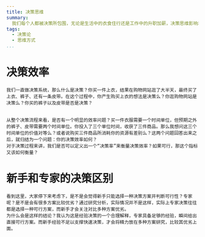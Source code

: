 ```yaml
---
title: 决策思维
summary:
  我们每个人都被决策所包围，无论是生活中的衣食住行还是工作中的升职加薪，决策思维影响着我们在社会中所处的位置。我们的决策是否足够理性，是否可以训练？聪明人的决策是否更加高明？一个普通人是否存在通往金字塔顶端的可能性？
tags:
  - 决策论
  - 思维方式
...
```


决策效率
=================


    我们一直做决策系统，那么什么是决策？你买一件上衣，结果在购物网站逛了大半天，最终买了上衣、裤子、还有一条皮带。在这个过程中，你产生购买上衣的想法是决策么？你逛购物网站是决策么？你买的裤子以及皮带是否是决策？


	从整个决策流程来看，是否有一个明显的效率问题？买一件衣服需要一个时间单位，但预期之外的裤子、皮带需要两个时间单位。你投入了三个单位时间，收获了三件商品。那么我想问这三个时间单位的价值对等么？或者说购买三件商品所消耗你的资源有差别么？这两个问题回答出来之后，就归结为一个问题：你的决策效率如何？
	对于决策过程来讲，我们是否可以定义出一个“决策率”来衡量决策效率？如果可行，那这个指标又该如何衡量？


新手和专家的决策区别
=================
	看到这里，大家停下来考虑下，是不是会觉得新手只能选择一种决策方案并判断可行性？专家呢？是不是会有很多方案比较优劣？通过研究分析，实际情况并不是这样，实际上专家决策往往都是选择一种可行方案，而新手才会关注对比多种方案优劣。
	为什么会是这样的结论？我认为这是经验决策的一个合理解释，专家具备足够的经验，瞬间给出直接可行方案。而新手经验不足以支撑快速决策，才会将精力放在多种方案研究，比较其优劣上面。